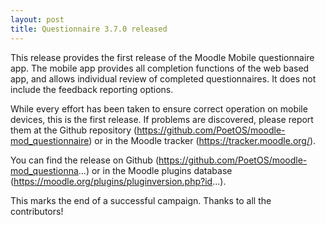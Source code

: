 ```yaml
---
layout: post
title: Questionnaire 3.7.0 released
---
```


This release provides the first release of the Moodle Mobile questionnaire app. The mobile app provides
all completion functions of the web based app, and allows individual review of completed questionnaires.
It does not include the feedback reporting options.

While every effort has been taken to ensure correct operation on mobile devices, this is the first release.
If problems are discovered, please report them at the Github repository 
(https://github.com/PoetOS/moodle-mod_questionnaire) or in the Moodle tracker (https://tracker.moodle.org/).

You can find the release on Github (https://github.com/PoetOS/moodle-mod_questionna...) or in the Moodle
plugins database (https://moodle.org/plugins/pluginversion.php?id...).

This marks the end of a successful campaign. Thanks to all the contributors!

